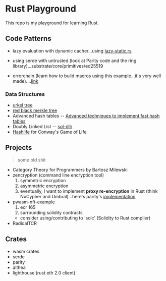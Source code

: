 # Rust Playground

This repo is my playground for learning Rust.

## Code Patterns
* lazy evaluation with dynamic cacher...using [lazy-static.rs](https://github.com/rust-lang-nursery/lazy-static.rs)

* using serde with untrusted (look at Parity code and the ring library)...substrate/core/primitives/ed25519

* errorchain (learn how to build macros using this example...it's very well made)....[link](https://github.com/rust-lang-nursery/error-chain)

### Data Structures
* [urkel tree](https://github.com/handshake-org/urkel)
* [red black merkle tree](https://github.com/amiller/redblackmerkle)
* Advanced hash tables -- [Advanced techniques to implement fast hash tables](https://attractivechaos.wordpress.com/2018/10/01/advanced-techniques-to-implement-fast-hash-tables/)
* Doubly Linked List -- [sol-dllr](https://github.com/skmgoldin/sol-dll/blob/master/contracts/DLL.sol)
* [Hashlife](https://en.wikipedia.org/wiki/Hashlife) for Conway's Game of Life

## Projects
> some old shit

* Category Theory for Programmers by Bartosz Milewski
* zencryption (command line encryption tool)
    1. symmetric encryption
    2. asymmetric encryption
    3. eventually, I want to implement **proxy re-encryption** in Rust (think NuCypher and Umbral)...here's parity's [implementation](https://github.com/paritytech/xpremtinel)
* pwasm-nft-example
    1. ecr 165
    2. surrounding solidity contracts
    * consider using/contributing to 'solc' (Solidity to Rust compiler)
* RadicalTCR

## Crates
* wasm crates
* serde
* parity
* althea
* lighthouse (rust eth 2.0 client)